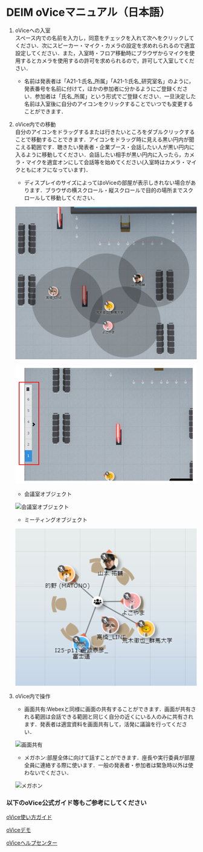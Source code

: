 # DEIM oViceマニュアル（日本語）

1. oViceへの入室  
  スペース内での名前を入力し，同意をチェックを入れて次へをクリックしてください．次にスピーカー・マイク・カメラの設定を求めれられるので適宜設定してください．また，入室時・フロア移動時にブラウザからマイクを使用するとカメラを使用するの許可を求められるので，許可して入室してください．  
    * 名前は発表者は「A21-1:氏名_所属」「A21-1:氏名_研究室名」のように，発表番号を名前に付けて，ほかの参加者に分かるようにご登録ください．参加者は「氏名_所属」という形式でご登録ください．一旦決定した名前は入室後に自分のアイコンをクリックすることでいつでも変更することができます．
2. oVice内での移動  
  自分のアイコンをドラッグするまたは行きたいところをダブルクリックすることで移動することできます．アイコンをドラッグ時に見える黒い円内が聞こえる範囲です．聴きたい発表者・企業ブース・会話したい人が黒い円内に入るように移動してください．会話したい相手が黒い円内に入ったら，カメラ・マイクを適宜オンにして会話等を始めてください(入室時はカメラ・マイクともにオフになっています)．  
    * ディスプレイのサイズによってはoViceの部屋が表示しきれない場合があります．ブラウザの横スクロール・縦スクロールで目的の場所までスクロールして移動してください．
   
   ![移動](img/ovice_move.png)
   
   ![フロア移動](img/ovice_floormove.png)
   
   * 会議室オブジェクト
   
   ![会議室オブジェクト](img/ovice_conference_room_object.png)
   
   * ミーティングオブジェクト
   
   ![ミーティングオブジェクト](img/ovice_meeting_object.png)



3. oVice内で操作<br>
   * 画面共有:Webexと同様に画面の共有することができます．画面が共有される範囲は会話できる範囲と同じく自分の近くにいる人のみに共有されます．発表者は適宜資料を画面共有して，活発に議論を行ってください．
   
   ![画面共有](img/ovice_share.png)

   * メガホン:部屋全体に向けて話すことができます．座長や実行委員が部屋全員に連絡する際に使います．一般の発表者・参加者は緊急時以外は使わないでください．
   
   ![メガホン](img/ovice_megaphone.png)


### 以下のoVice公式ガイド等もご参考にしてください

[oVice使い方ガイド](https://www.youtube.com/watch?v=C8r02gYDA50&t=3s)


[oViceデモ](https://tour.ovice.in/)


[oViceヘルプセンター](https://ja.ovice.wiki/)
